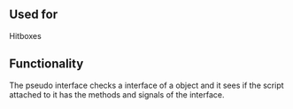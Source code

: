 ## Used for
Hitboxes

## Functionality
The pseudo interface checks a interface of a object and it sees if the script attached to it
has the methods and signals of the interface.

